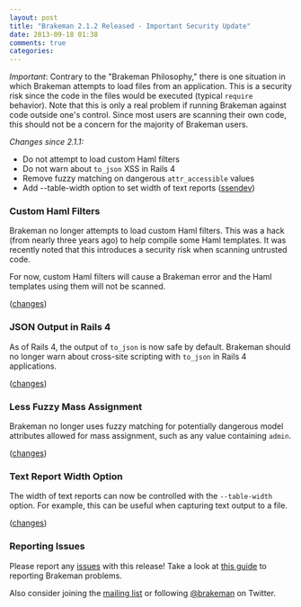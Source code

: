 ```yaml
---
layout: post
title: "Brakeman 2.1.2 Released - Important Security Update"
date: 2013-09-18 01:38
comments: true
categories: 
---
```


*Important*: Contrary to the "Brakeman Philosophy," there is one situation in which Brakeman attempts to load files from an application. This is a security risk since the code in the files would be executed (typical `require` behavior). Note that this is only a real problem if running Brakeman against code outside one's control. Since most users are scanning their own code, this should not be a concern for the majority of Brakeman users.

*Changes since 2.1.1:*

 * Do not attempt to load custom Haml filters
 * Do not warn about `to_json` XSS in Rails 4
 * Remove fuzzy matching on dangerous `attr_accessible` values
 * Add --table-width option to set width of text reports ([ssendev](https://github.com/ssendev))

### Custom Haml Filters

Brakeman no longer attempts to load custom Haml filters. This was a hack (from nearly three years ago) to help compile some Haml templates. It was recently noted that this introduces a security risk when scanning untrusted code.

For now, custom Haml filters will cause a Brakeman error and the Haml templates using them will not be scanned.

([changes](https://github.com/presidentbeef/brakeman/commit/8a6ae98df3039bf5f3d7cc0852efb1006362f143#L1L3))

### JSON Output in Rails 4

As of Rails 4, the output of `to_json` is now safe by default. Brakeman should no longer warn about cross-site scripting with `to_json` in Rails 4 applications.

([changes](https://github.com/presidentbeef/brakeman/pull/392))

### Less Fuzzy Mass Assignment

Brakeman no longer uses fuzzy matching for potentially dangerous model attributes allowed for mass assignment, such as any value containing `admin`.

([changes](https://github.com/presidentbeef/brakeman/pull/390))

### Text Report Width Option

The width of text reports can now be controlled with the `--table-width` option. For example, this can be useful when capturing text output to a file.

([changes](https://github.com/presidentbeef/brakeman/pull/387))

### Reporting Issues

Please report any [issues](https://github.com/presidentbeef/brakeman/issues) with this release! Take a look at [this guide](https://github.com/presidentbeef/brakeman/wiki/How-to-Report-a-Brakeman-Issue) to reporting Brakeman problems.

Also consider joining the [mailing list](http://brakemanscanner.org/contact/) or following [@brakeman](https://twitter.com/brakeman) on Twitter.
